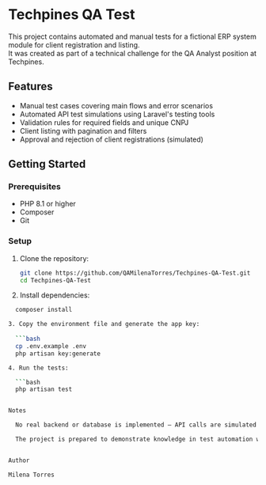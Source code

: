 # Techpines QA Test

This project contains automated and manual tests for a fictional ERP system module for client registration and listing.  
It was created as part of a technical challenge for the QA Analyst position at Techpines.

## Features

- Manual test cases covering main flows and error scenarios  
- Automated API test simulations using Laravel's testing tools  
- Validation rules for required fields and unique CNPJ  
- Client listing with pagination and filters  
- Approval and rejection of client registrations (simulated)

## Getting Started

### Prerequisites

- PHP 8.1 or higher  
- Composer  
- Git

### Setup

1. Clone the repository:

   ```bash
   git clone https://github.com/QAMilenaTorres/Techpines-QA-Test.git
   cd Techpines-QA-Test
   
2. Install dependencies:

  ```bash
    composer install

3. Copy the environment file and generate the app key:  
   
    ```bash   
    cp .env.example .env   
    php artisan key:generate

4. Run the tests:

    ```bash
    php artisan test


Notes

    No real backend or database is implemented — API calls are simulated in tests.

    The project is prepared to demonstrate knowledge in test automation with Laravel.


Author

Milena Torres
